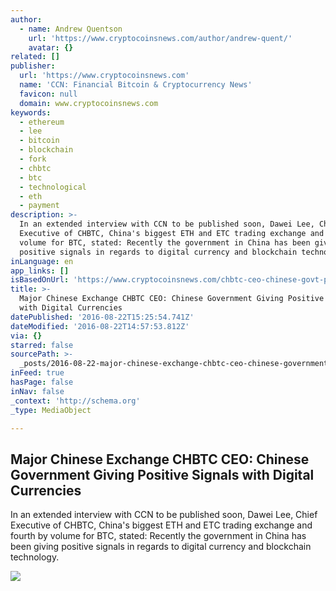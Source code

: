 ```yaml
---
author:
  - name: Andrew Quentson
    url: 'https://www.cryptocoinsnews.com/author/andrew-quent/'
    avatar: {}
related: []
publisher:
  url: 'https://www.cryptocoinsnews.com'
  name: 'CCN: Financial Bitcoin & Cryptocurrency News'
  favicon: null
  domain: www.cryptocoinsnews.com
keywords:
  - ethereum
  - lee
  - bitcoin
  - blockchain
  - fork
  - chbtc
  - btc
  - technological
  - eth
  - payment
description: >-
  In an extended interview with CCN to be published soon, Dawei Lee, Chief
  Executive of CHBTC, China's biggest ETH and ETC trading exchange and fourth by
  volume for BTC, stated: Recently the government in China has been giving
  positive signals in regards to digital currency and blockchain technology.
inLanguage: en
app_links: []
isBasedOnUrl: 'https://www.cryptocoinsnews.com/chbtc-ceo-chinese-govt-positive/'
title: >-
  Major Chinese Exchange CHBTC CEO: Chinese Government Giving Positive Signals
  with Digital Currencies
datePublished: '2016-08-22T15:25:54.741Z'
dateModified: '2016-08-22T14:57:53.812Z'
via: {}
starred: false
sourcePath: >-
  _posts/2016-08-22-major-chinese-exchange-chbtc-ceo-chinese-government-giving.md
inFeed: true
hasPage: false
inNav: false
_context: 'http://schema.org'
_type: MediaObject

---
```

<article style=""><h1>Major Chinese Exchange CHBTC CEO: Chinese Government Giving Positive Signals with Digital Currencies</h1><p>In an extended interview with CCN to be published soon, Dawei Lee, Chief Executive of CHBTC, China's biggest ETH and ETC trading exchange and fourth by volume for BTC, stated: Recently the government in China has been giving positive signals in regards to digital currency and blockchain technology.</p><img src="https://www.cryptocoinsnews.com/wp-content/uploads/2016/08/China-ups.jpg" /></article>